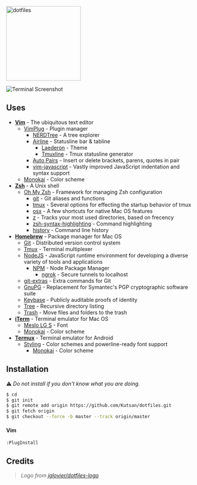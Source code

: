 <img alt="dotfiles" width="200" src="https://raw.githubusercontent.com/jglovier/dotfiles-logo/master/dotfiles-logo.png">

![Terminal Screenshot][screenshot]

## Uses
- **[Vim](http://www.vim.org)** - The ubiquitous text editor
    - [VimPlug](https://github.com/junegunn/vim-plug) - Plugin manager
        - [NERDTree](https://github.com/scrooloose/nerdtree) - A tree explorer
        - [Airline](https://github.com/vim-airline/vim-airline) - Statusline bar & tabline
            - [Laederon](https://github.com/vim-airline/vim-airline-themes/blob/master/autoload/airline/themes/laederon.vim) - Theme
            - [Tmuxline](https://github.com/edkolev/tmuxline.vim) - Tmux statusline generator
        - [Auto Pairs](https://github.com/jiangmiao/auto-pairs) - Insert or delete brackets, parens, quotes in pair
        - [vim-javascript](https://github.com/pangloss/vim-javascript) - Vastly improved JavaScript indentation and syntax support
    - [Monokai](https://github.com/crusoexia/vim-monokai) - Color scheme
- **[Zsh](http://www.zsh.org)** - A Unix shell
    - [Oh My Zsh](https://github.com/robbyrussell/oh-my-zsh) - Framework for managing Zsh configuration
        - [git](https://github.com/robbyrussell/oh-my-zsh/wiki/Plugins#git) - Git aliases and functions
        - [tmux](https://github.com/robbyrussell/oh-my-zsh/wiki/Plugins#tmux) - Several options for effecting the startup behavior of tmux
        - [osx](https://github.com/robbyrussell/oh-my-zsh/wiki/Plugins#osx) - A few shortcuts for native Mac OS features
        - [z](https://github.com/robbyrussell/oh-my-zsh/tree/master/plugins/z) - Tracks your most used directories, based on frecency
        - [zsh-syntax-highlighting](https://github.com/zsh-users/zsh-syntax-highlighting) - Command highlighting
        - [history](https://github.com/robbyrussell/oh-my-zsh/wiki/Plugins#history) - Command line history
- **[Homebrew](http://brew.sh/)** - Package manager for Mac OS
    - [Git](https://git-scm.com) - Distributed version control system
    - [Tmux](https://tmux.github.io) - Terminal multiplexer
    - [NodeJS](https://nodejs.org) - JavaScript runtime environment for developing a diverse variety of tools and applications
      - [NPM](https://www.npmjs.com) - Node Package Manager
          - [ngrok](https://www.npmjs.com/package/ngrok) - Secure tunnels to localhost
    - [git-extras](https://github.com/tj/git-extras) - Extra commands for Git
    - [GnuPG](https://www.gnupg.org) - Replacement for Symantec's PGP cryptographic software suite
    - [Keybase](https://keybase.io) - Publicly auditable proofs of identity
    - [Tree](http://mama.indstate.edu/users/ice/tree) - Recursive directory listing
    - [Trash](https://github.com/sindresorhus/trash) - Move files and folders to the trash
- **[iTerm](https://www.iterm2.com)** - Terminal emulator for Mac OS
    - [Meslo LG S](https://github.com/powerline/fonts) - Font
    - [Monokai](https://github.com/Kutsan/dotfiles/blob/master/.config/iterm/monokai.itermcolors) - Color scheme
- **[Termux](https://play.google.com/store/apps/details?id=com.termux)** - Terminal emulator for Android
    - [Styling](https://play.google.com/store/apps/details?id=com.termux.styling) - Color schemes and powerline-ready font support
        - [Monokai](https://github.com/Kutsan/dotfiles/blob/master/.termux/colors.properties) - Color scheme

## Installation

:warning: _Do not install if you don't know what you are doing._

```bash
$ cd
$ git init
$ git remote add origin https://github.com/Kutsan/dotfiles.git
$ git fetch origin
$ git checkout --force -b master --track origin/master
```

#### Vim

    :PlugInstall

## Credits

> _Logo from [jglovier/dotfiles-logo]_

[screenshot]: https://i.imgur.com/luTixwP.png
[jglovier/dotfiles-logo]: https://github.com/jglovier/dotfiles-logo